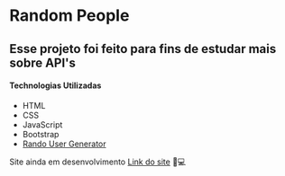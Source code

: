 # Random People
## Esse projeto foi feito para fins de estudar mais sobre API's
<h4>Technologias Utilizadas</h4>
<ul>
  <li>HTML</li>
  <li>CSS</li>
  <li>JavaScript</li>
  <li>Bootstrap</li>
  <li><a href="https://randomuser.me/" target="_blank">Rando User Generator</a></li>
</ul>

Site ainda em desenvolvimento <a href="https://ronaldo3030.github.io/pokemon-with-pokeapi/" target="_blank">Link do site</a> 🚧💻
